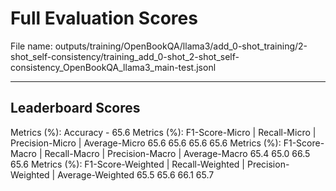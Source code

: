 # Full Evaluation Scores

File name: outputs/training/OpenBookQA/llama3/add_0-shot_training/2-shot_self-consistency/training_add_0-shot_2-shot_self-consistency_OpenBookQA_llama3_main-test.jsonl


---

## Leaderboard Scores

Metrics (%): Accuracy - 65.6
Metrics (%): F1-Score-Micro | Recall-Micro | Precision-Micro | Average-Micro
                65.6        65.6          65.6        65.6
Metrics (%): F1-Score-Macro | Recall-Macro | Precision-Macro | Average-Macro
                65.4        65.0          66.5        65.6
Metrics (%): F1-Score-Weighted | Recall-Weighted | Precision-Weighted | Average-Weighted
                65.5        65.6          66.1        65.7
